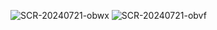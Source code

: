 ![SCR-20240721-obwx](https://github.com/user-attachments/assets/d36c656f-2150-42d1-99d6-ea501563797d)
![SCR-20240721-obvf](https://github.com/user-attachments/assets/88dee0a0-6243-41f1-ac48-764b23a9b614)
